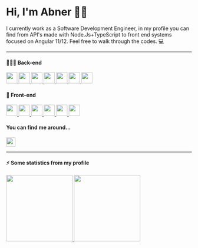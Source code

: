 <h1>Hi, I'm Abner 👋🏼</h1>

<p>I currently work as a Software Development Engineer, in my profile you can find from API's made with Node.Js+TypeScript to front end systems focused on Angular 11/12. Feel free to walk through the codes. 💻 </p>

<hr>
<h4> 👨🏻‍💻 Back-end</h4>

<left>
    <a href="#">
        <img height=30px" src="https://img.shields.io/badge/TypeScript-007ACC?style=for-the-badge&logo=typescript&logoColor=white">
    </a>
    <a href="#">
        <img height="30px" src="https://img.shields.io/badge/java-%23ED8B00.svg?style=for-the-badge&logo=java&logoColor=white">
    </a>
    <a href="#">
        <img height="30px" src="https://img.shields.io/badge/Node.js-339933?style=for-the-badge&logo=nodedotjs&logoColor=white">
    </a>
    <a href="#">
        <img height="30px" src="https://img.shields.io/badge/Docker-2CA5E0?style=for-the-badge&logo=docker&logoColor=white">
    </a>
    <a href="#">
        <img height="30px" src="https://img.shields.io/badge/PostgreSQL-316192?style=for-the-badge&logo=postgresql&logoColor=white">
    </a>
    <a href="#">
        <img height="30px" src="https://img.shields.io/badge/MySQL-00000F?style=for-the-badge&logo=mysql&logoColor=white">
    </a>
    <a href="#">
        <img height="30px" src="https://img.shields.io/badge/Insomnia-5849be?style=for-the-badge&logo=Insomnia&logoColor=white">
    </a>
</left>

<h4>🚀 Front-end</h4>

<left>
    <a href="#">
        <img height="30px" src="https://img.shields.io/badge/HTML5-E34F26?style=for-the-badge&logo=html5&logoColor=white">
    </a>
    <a href="#">
        <img height="30px" src="https://img.shields.io/badge/CSS3-1572B6?style=for-the-badge&logo=css3&logoColor=white">
    </a>
     <a href="#">
        <img height="30px" src="https://img.shields.io/badge/Sass-CC6699?style=for-the-badge&logo=sass&logoColor=white">
    </a>
    <a href="#">
        <img height="30px" src="https://img.shields.io/badge/JavaScript-F7DF1E?style=for-the-badge&logo=javascript&logoColor=black">
    </a>
    <a href="#">
        <img height="30px" src="https://img.shields.io/badge/TypeScript-007ACC?style=for-the-badge&logo=typescript&logoColor=white">
    </a>
    <a href="#">
        <img height="30px" src="https://img.shields.io/badge/Angular-DD0031?style=for-the-badge&logo=angular&logoColor=white">
    </a>

</left>

<h4>You can find me around...</h4>

<left>
    <a href="https://www.linkedin.com/in/abner-bittencourt/">
        <img height="25px" src="https://img.shields.io/badge/LinkedIn-0077B5?style=for-the-badge&logo=linkedin&logoColor=white">
    </a>
</left>
<hr>
<h4>⚡ Some statistics from my profile</h4>

<div>
  <a href="https://github.com/AbnerBittencourt">
  <img height="180em" src="https://github-readme-stats.vercel.app/api?username=abnerbittencourt&show_icons=true&theme=dark&include_all_commits=true&count_private=true"/>
  <img height="180em" src="https://github-readme-stats.vercel.app/api/top-langs/?username=abnerbittencourt&layout=compact&langs_count=7&theme=dark"/>
</div>

